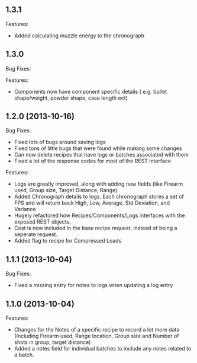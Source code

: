 ## 1.3.1

Features:
  - Added calculating muzzle energy to the chronograph

## 1.3.0

Bug Fixes:


Features:
  - Components now have component specific details ( e.g. bullet shape/weight, powder shape, case length ect)

## 1.2.0 (2013-10-16)

Bug Fixes:
  - Fixed lots of bugs around saving logs
  - Fixed tons of little bugs that were found while making some changes
  - Can now delete recipes that have logs or batches associated with them
  - Fixed a lot of the response codes for most of the REST interface
 
Features:
  - Logs are greatly improved, along with adding new fields (like Firearm used, Group size, Target Distance, Range)
  - Added Chronograph details to logs. Each chronograph stores a set of FPS and will return back High, Low, Average, Std Deviation, and Variance
  - Hugely refactored how Recipes/Components/Logs interfaces with the exposed REST objects.
  - Cost is now included in the base recipe request, instead of being a seperate request.
  - Added flag to recipe for Compressed Loads

## 1.1.1 (2013-10-04)

Bug Fixes:
  - Fixed a missing entry for notes to logs when updating a log entry

## 1.1.0 (2013-10-04)

Features:
  - Changes for the Notes of a specific recipe to record a lot more data (Including Firearm used, Range location, Group size and Number of shots in group, target distance)
  - Added a notes field for individual batches to include any notes related to a batch.
